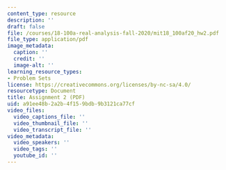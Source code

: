 ```yaml
---
content_type: resource
description: ''
draft: false
file: /courses/18-100a-real-analysis-fall-2020/mit18_100af20_hw2.pdf
file_type: application/pdf
image_metadata:
  caption: ''
  credit: ''
  image-alt: ''
learning_resource_types:
- Problem Sets
license: https://creativecommons.org/licenses/by-nc-sa/4.0/
resourcetype: Document
title: Assignment 2 (PDF)
uid: a91ee48b-2a2b-4f15-9bdb-9b3121ca77cf
video_files:
  video_captions_file: ''
  video_thumbnail_file: ''
  video_transcript_file: ''
video_metadata:
  video_speakers: ''
  video_tags: ''
  youtube_id: ''
---
```

